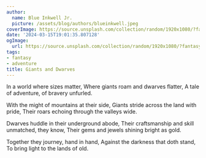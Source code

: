 ```yaml
---
author:
  name: Blue Inkwell Jr.
  picture: /assets/blog/authors/blueinkwell.jpeg
coverImage: https://source.unsplash.com/collection/random/1920x1080/?fantasy
date: '2024-03-15T19:01:35.807128'
ogImage:
  url: https://source.unsplash.com/collection/random/1920x1080/?fantasy
tags:
- fantasy
- adventure
title: Giants and Dwarves
---
```


In a world where sizes matter,
Where giants roam and dwarves flatter,
A tale of adventure, of bravery unfurled.

With the might of mountains at their side,
Giants stride across the land with pride,
Their roars echoing through the valleys wide.

Dwarves huddle in their underground abode,
Their craftsmanship and skill unmatched, they know,
Their gems and jewels shining bright as gold.

Together they journey, hand in hand,
Against the darkness that doth stand,
To bring light to the lands of old.
